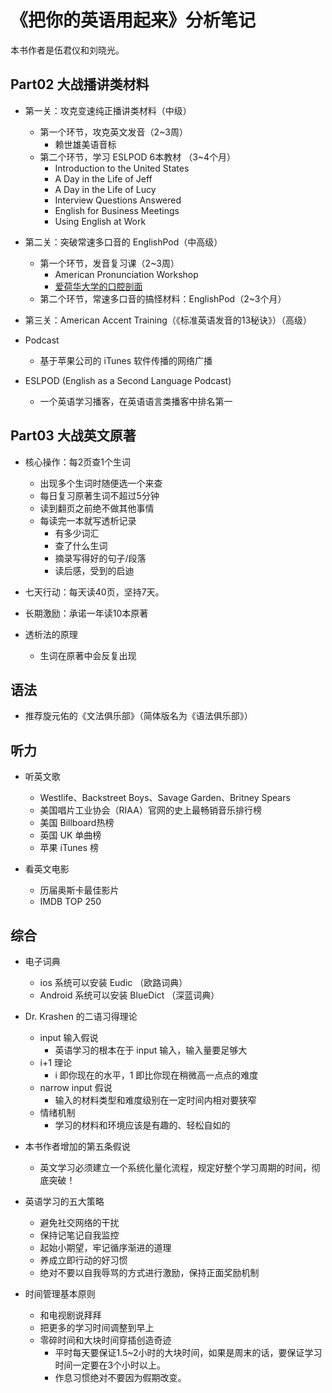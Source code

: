 # 《把你的英语用起来》分析笔记

本书作者是伍君仪和刘晓光。

## Part02 大战播讲类材料

- 第一关：攻克变速纯正播讲类材料（中级）
  - 第一个环节，攻克英文发音（2~3周）
    - 赖世雄美语音标
  - 第二个环节，学习 ESLPOD 6本教材 （3~4个月）
    - Introduction to the United States
    - A Day in the Life of Jeff
    - A Day in the Life of Lucy
    - Interview Questions Answered
    - English for Business Meetings
    - Using English at Work

- 第二关：突破常速多口音的 EnglishPod（中高级）
  - 第一个环节，发音复习课（2~3周）
    - American Pronunciation Workshop
    - [爱荷华大学的口腔剖面][1]
  - 第二个环节，常速多口音的搞怪材料：EnglishPod（2~3个月）

- 第三关：American Accent Training（《标准英语发音的13秘诀》）（高级）

- Podcast
  - 基于苹果公司的 iTunes 软件传播的网络广播

- ESLPOD (English as a Second Language Podcast)
  - 一个英语学习播客，在英语语言类播客中排名第一

## Part03 大战英文原著

- 核心操作：每2页查1个生词
  - 出现多个生词时随便选一个来查
  - 每日复习原著生词不超过5分钟
  - 读到翻页之前绝不做其他事情
  - 每读完一本就写透析记录
    - 有多少词汇
    - 查了什么生词
    - 摘录写得好的句子/段落
    - 读后感，受到的启迪

- 七天行动：每天读40页，坚持7天。

- 长期激励：承诺一年读10本原著

- 透析法的原理
  - 生词在原著中会反复出现

## 语法

- 推荐旋元佑的《文法俱乐部》（简体版名为《语法俱乐部》）

## 听力

- 听英文歌
  - Westlife、Backstreet Boys、Savage Garden、Britney Spears
  - 美国唱片工业协会（RIAA）官网的史上最畅销音乐排行榜
  - 美国 Billboard热榜
  - 英国 UK 单曲榜
  - 苹果 iTunes 榜

- 看英文电影
  - 历届奥斯卡最佳影片
  - IMDB TOP 250

## 综合

- 电子词典
  - ios 系统可以安装 Eudic （欧路词典）
  - Android 系统可以安装 BlueDict （深蓝词典）

- Dr. Krashen 的二语习得理论
  - input 输入假说
    - 英语学习的根本在于 input 输入，输入量要足够大
  - i+1 理论
    - i 即你现在的水平，1 即比你现在稍微高一点点的难度
  - narrow input 假说
    - 输入的材料类型和难度级别在一定时间内相对要狭窄
  - 情绪机制
    - 学习的材料和环境应该是有趣的、轻松自如的

- 本书作者增加的第五条假说
  - 英文学习必须建立一个系统化量化流程，规定好整个学习周期的时间，彻底突破！

- 英语学习的五大策略
  - 避免社交网络的干扰
  - 保持记笔记自我监控
  - 起始小期望，牢记循序渐进的道理
  - 养成立即行动的好习惯
  - 绝对不要以自我辱骂的方式进行激励，保持正面奖励机制

- 时间管理基本原则
  - 和电视剧说拜拜
  - 把更多的学习时间调整到早上
  - 零碎时间和大块时间穿插创造奇迹
    - 平时每天要保证1.5~2小时的大块时间，如果是周末的话，要保证学习时间一定要在3个小时以上。
    - 作息习惯绝对不要因为假期改变。

  [1]: https://speakingcenter.uiowa.edu/pronunciation-resources
